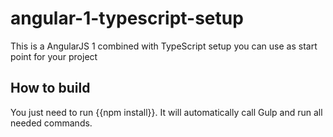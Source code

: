 # angular-1-typescript-setup
This is a AngularJS 1 combined with TypeScript setup you can use as start point for your project

## How to build
You just need to run {{npm install}}. It will automatically call Gulp and run all needed commands.